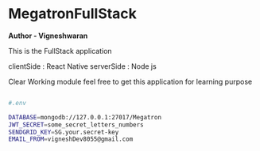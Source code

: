 # MegatronFullStack

**Author - Vigneshwaran**

This is the FullStack application

clientSide : React Native
serverSide : Node js

Clear Working module feel free to get this application for learning purpose

```bash

#.env

DATABASE=mongodb://127.0.0.1:27017/Megatron
JWT_SECRET=some_secret_letters_numbers
SENDGRID_KEY=SG.your.secret-key
EMAIL_FROM=vigneshDev8055@gmail.com
```
